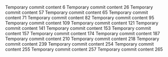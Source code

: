 Temporary commit content 6
Temporary commit content 26
Temporary commit content 57
Temporary commit content 65
Temporary commit content 71
Temporary commit content 82
Temporary commit content 95
Temporary commit content 109
Temporary commit content 121
Temporary commit content 141
Temporary commit content 153
Temporary commit content 157
Temporary commit content 174
Temporary commit content 187
Temporary commit content 210
Temporary commit content 218
Temporary commit content 239
Temporary commit content 254
Temporary commit content 255
Temporary commit content 257
Temporary commit content 265
